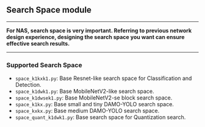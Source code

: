 ## Search Space module
***
**For NAS, search space is very important. Referring to previous network design experience, designing the search space you want can ensure effective search results.**
***

### **Supported Search Space**
* `space_k1kxk1.py`: Base Resnet-like search space for Classification and Detection.
* `space_k1dwk1.py`: Base MobileNetV2-like search space.
* `space_k1dwsek1.py`: Base MobileNetV2-se block search space.
* `space_k1kx.py`: Base small and tiny DAMO-YOLO search space.
* `space_kxkx.py`: Base medium DAMO-YOLO search space.
* `space_quant_k1dwk1.py`: Base search space for Quantization search.
